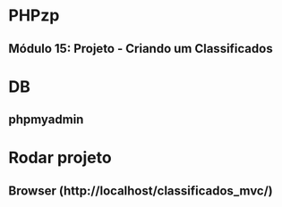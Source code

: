 # PHPzp
## Módulo 15: Projeto - Criando um Classificados

# DB
## phpmyadmin

# Rodar projeto 
## Browser (http://localhost/classificados_mvc/)

